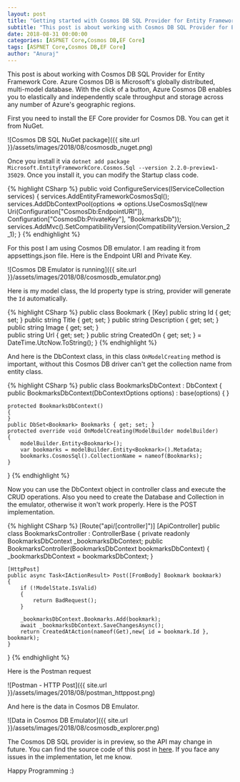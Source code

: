 ```yaml
---
layout: post
title: "Getting started with Cosmos DB SQL Provider for Entity Framework Core"
subtitle: "This post is about working with Cosmos DB SQL Provider for Entity Framework Core. Azure Cosmos DB is Microsoft's globally distributed, multi-model database. With the click of a button, Azure Cosmos DB enables you to elastically and independently scale throughput and storage across any number of Azure's geographic regions."
date: 2018-08-31 00:00:00
categories: [ASPNET Core,Cosmos DB,EF Core]
tags: [ASPNET Core,Cosmos DB,EF Core]
author: "Anuraj"
---
```

This post is about working with Cosmos DB SQL Provider for Entity Framework Core. Azure Cosmos DB is Microsoft's globally distributed, multi-model database. With the click of a button, Azure Cosmos DB enables you to elastically and independently scale throughput and storage across any number of Azure's geographic regions.

First you need to install the EF Core provider for Cosmos DB. You can get it from NuGet.

![Cosmos DB SQL NuGet package]({{ site.url }}/assets/images/2018/08/cosmosdb_nuget.png)

Once you install it via `dotnet add package Microsoft.EntityFrameworkCore.Cosmos.Sql --version 2.2.0-preview1-35029`. Once you install it, you can modify the Startup class code.

{% highlight CSharp %}
public void ConfigureServices(IServiceCollection services)
{
    services.AddEntityFrameworkCosmosSql();
    services.AddDbContextPool<BookmarksDbContext>(options => 
        options.UseCosmosSql(new Uri(Configuration["CosmosDb:EndpointURI"]),
        Configuration["CosmosDb:PrivateKey"], "BookmarksDb"));
    services.AddMvc().SetCompatibilityVersion(CompatibilityVersion.Version_2_1);
}
{% endhighlight %}

For this post I am using Cosmos DB emulator. I am reading it from appsettings.json file. Here is the Endpoint URI and Private Key.

![Cosmos DB Emulator is running]({{ site.url }}/assets/images/2018/08/cosmosdb_emulator.png)

Here is my model class, the Id property type is string, provider will generate the `Id` automatically.

{% highlight CSharp %}
public class Bookmark
{
    [Key]
    public string Id { get; set; }
    public string Title { get; set; }
    public string Description { get; set; }
    public string Image { get; set; }   
    public string Url { get; set; }
    public string CreatedOn { get; set; } = DateTime.UtcNow.ToString();
}
{% endhighlight %}

And here is the DbContext class, in this class `OnModelCreating` method is important, without this Cosmos DB driver can't get the collection name from entity class.

{% highlight CSharp %}
public class BookmarksDbContext : DbContext
{
    public BookmarksDbContext(DbContextOptions options) : base(options)
    {
    }

    protected BookmarksDbContext()
    {
    }
    public DbSet<Bookmark> Bookmarks { get; set; }
    protected override void OnModelCreating(ModelBuilder modelBuilder)
    {
        modelBuilder.Entity<Bookmark>();
        var bookmarks = modelBuilder.Entity<Bookmark>().Metadata;
        bookmarks.CosmosSql().CollectionName = nameof(Bookmarks);
    }
}
{% endhighlight %}

Now you can use the DbContext object in controller class and execute the CRUD operations. Also you need to create the Database and Collection in the emulator, otherwise it won't work properly. Here is the POST implementation.

{% highlight CSharp %}
[Route("api/[controller]")]
[ApiController]
public class BookmarksController : ControllerBase
{
    private readonly BookmarksDbContext _bookmarksDbContext;
    public BookmarksController(BookmarksDbContext bookmarksDbContext)
    {
        _bookmarksDbContext = bookmarksDbContext;
    }

    [HttpPost]
    public async Task<IActionResult> Post([FromBody] Bookmark bookmark)
    {
        if (!ModelState.IsValid)
        {
            return BadRequest();
        }

        _bookmarksDbContext.Bookmarks.Add(bookmark);
        await _bookmarksDbContext.SaveChangesAsync();
        return CreatedAtAction(nameof(Get),new{ id = bookmark.Id }, bookmark);
    }
}
{% endhighlight %}

Here is the Postman request 

![Postman - HTTP Post]({{ site.url }}/assets/images/2018/08/postman_httppost.png)

And here is the data in Cosmos DB Emulator.

![Data in Cosmos DB Emulator]({{ site.url }}/assets/images/2018/08/cosmosdb_explorer.png)

The Cosmos DB SQL provider is in preview, so the API may change in future. You can find the source code of this post in [here](https://github.com/anuraj/AspNetCoreSamples). If you face any issues in the implementation, let me know.

Happy Programming :)